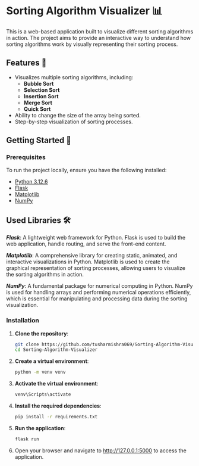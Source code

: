 # Sorting Algorithm Visualizer 📊

This is a web-based application built to visualize different sorting algorithms in action. The project aims to provide an interactive way to understand how sorting algorithms work by visually representing their sorting process.

## Features 🌟

- Visualizes multiple sorting algorithms, including:
  - **Bubble Sort** 
  - **Selection Sort** 
  - **Insertion Sort** 
  - **Merge Sort** 
  - **Quick Sort** 
- Ability to change the size of the array being sorted.
- Step-by-step visualization of sorting processes.

## Getting Started 🚀

### Prerequisites

To run the project locally, ensure you have the following installed:

- [Python 3.12.6](https://www.python.org/downloads/) 
- [Flask](https://flask.palletsprojects.com/) 
- [Matplotlib](https://matplotlib.org/)  
- [NumPy](https://numpy.org/)  

## Used Libraries 🛠️


***Flask***: A lightweight web framework for Python. Flask is used to build the web application, handle routing, and serve the front-end content.

***Matplotlib***: A comprehensive library for creating static, animated, and interactive visualizations in Python. Matplotlib is used to create the graphical representation of sorting processes, allowing users to visualize the sorting algorithms in action.

***NumPy***: A fundamental package for numerical computing in Python. NumPy is used for handling arrays and performing numerical operations efficiently, which is essential for manipulating and processing data during the sorting visualization.


### Installation

1. **Clone the repository**:

   ```bash
   git clone https://github.com/tusharmishra069/Sorting-Algorithm-Visualizer.git
   cd Sorting-Algorithm-Visualizer
2. **Create a virtual environment**:

   ```bash
   python -m venv venv

3. **Activate the virtual environment**:
   ```bash
   venv\Scripts\activate

4. **Install the required dependencies**:
   ```bash
   pip install -r requirements.txt

5. **Run the application**:
   ```bash
   flask run

6.  Open your browser and navigate to http://127.0.0.1:5000 to access the application.    

   

